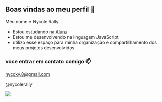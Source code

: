 ## Boas vindas ao meu perfil 👋

Meu nome é Nycole Rally

- Estou estudando na [Alura](https://www.alura.com.br)
- Estou me desenvolvendo na linguagem JavaScript
- utilizo esse espaço para minha organização e compartilhamento dos meus projetos desenvolvidos

### voce entrar em contato comigo 📫

 nyccky.8@gmail.com
 
 @nycolerally

 ![](https://media1.tenor.com/m/8gFzflXpECIAAAAC/kurama-naruto.gif)
 
